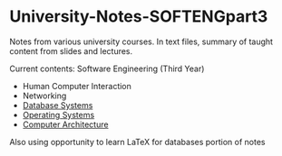 # University-Notes-SOFTENGpart3
Notes from various university courses. In text files, summary of taught content from slides and lectures.

Current contents:
Software Engineering (Third Year)
  - Human Computer Interaction 
  - Networking 
  - [Database Systems](https://github.com/tosw164/University-Notes-SOFTENGpart3/blob/master/SE351_Databases/351_notes.pdf)
  - [Operating Systems](https://github.com/tosw164/University-Notes-SOFTENGpart3/blob/master/SE370_OperatingSystems/SE370_notes.pdf) 
  - [Computer Architecture](https://github.com/tosw164/University-Notes-SOFTENGpart3/blob/master/CS304_ComputerArchitecture/COMPSYS304Notes.pdf) 
  
Also using opportunity to learn LaTeX for databases portion of notes
